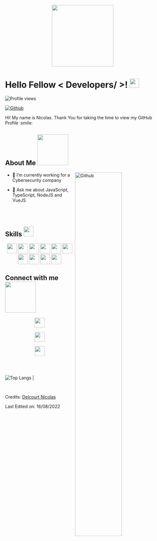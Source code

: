 <p align="center">

<img width="200" src="https://avatars.githubusercontent.com/u/41960686?s=400&u=b93e605b253ca598c03bfa373c2d6cbed505bd27&v=4">

</p>

<h1> Hello Fellow < Developers/ >! <img src = "https://raw.githubusercontent.com/MartinHeinz/MartinHeinz/master/wave.gif" width = 30px> </h1>

<p align='center'>

</p>

![Profile views](https://visitor-badge.glitch.me/badge?page_id=Tagada216.Tagada216)

[![Github](https://img.shields.io/github/followers/Tagada216?label=Follow&style=social)](https://github.com/Aditya664)

<div size='20px'> Hi! My name is Nicolas. Thank You for taking the time to view my GitHub Profile :smile:

</div>

<h2> About Me <img src = "https://media0.giphy.com/media/KDDpcKigbfFpnejZs6/giphy.gif?cid=ecf05e47oy6f4zjs8g1qoiystc56cu7r9tb8a1fe76e05oty&rid=giphy.gif" width = 100px></h2>

<img width="55%" align="right" alt="Github" src="https://raw.githubusercontent.com/onimur/.github/master/.resources/git-header.svg" />

- 🔭 I’m currently working for a Cybersecurity company 

- 💬 Ask me about JavaScript, TypeScript, NodeJS and VueJS

<br>
<br>

<h2> Skills <img src = "https://media2.giphy.com/media/QssGEmpkyEOhBCb7e1/giphy.gif?cid=ecf05e47a0n3gi1bfqntqmob8g9aid1oyj2wr3ds3mg700bl&rid=giphy.gif" width = 32px> </h2>

<div align="center">

 <img width ='32px' src ='https://raw.githubusercontent.com/rahulbanerjee26/githubAboutMeGenerator/main/icons/javascript.svg'>

 <img width ='32px' src ='https://raw.githubusercontent.com/rahulbanerjee26/githubAboutMeGenerator/main/icons/typescript.svg'>

 <img width ='32px' src ='https://raw.githubusercontent.com/rahulbanerjee26/githubAboutMeGenerator/main/icons/vuejs.svg'>

<img width ='32px' src ='https://raw.githubusercontent.com/rahulbanerjee26/githubAboutMeGenerator/main/icons/nuxtjs.svg'>

 <img width ='32px' src ='https://raw.githubusercontent.com/rahulbanerjee26/githubAboutMeGenerator/main/icons/nodejs.svg'>

 <img width ='32px' src ='https://raw.githubusercontent.com/rahulbanerjee26/githubAboutMeGenerator/main/icons/redis.svg'>

 <img width ='32px' src ='https://raw.githubusercontent.com/rahulbanerjee26/githubAboutMeGenerator/main/icons/css.svg'>

 <img width ='32px' src ='https://raw.githubusercontent.com/rahulbanerjee26/githubAboutMeGenerator/main/icons/html.svg'>

 <img width ='32px' src ='https://raw.githubusercontent.com/rahulbanerjee26/githubAboutMeGenerator/main/icons/mysql.svg'>

 <img width ='32px' src ='https://raw.githubusercontent.com/rahulbanerjee26/githubAboutMeGenerator/main/icons/docker.svg'> 
</div>
<h2> Connect with me <img src='https://raw.githubusercontent.com/ShahriarShafin/ShahriarShafin/main/Assets/handshake.gif' width="100px"> </h2>

<div align="center">

<a href = 'https://www.linkedin.com/in/nicolas-delcourt-304811121'> <img width = '32px' align= 'center' src="https://raw.githubusercontent.com/rahulbanerjee26/githubAboutMeGenerator/main/icons/linked-in-alt.svg"/></a>

<a href = 'https://nicolasdelcourt.fr/'> <img width = '32px' align= 'center' src="https://raw.githubusercontent.com/rahulbanerjee26/githubAboutMeGenerator/main/icons/portfolio.png"/></a>

<a href = 'https://www.github.com/Tagada216'> <img width = '32px' align= 'center' src="https://raw.githubusercontent.com/rahulbanerjee26/githubAboutMeGenerator/main/icons/github.svg"/></a>

</div>

<br>

<br>

![Top Langs](https://github-readme-stats.vercel.app/api/top-langs/?username=Tagada216&theme=tokyonight) |

<br>

Credits: [Delcourt Nicolas](https://github.com/Tagada216)

Last Edited on: 16/08/2022
